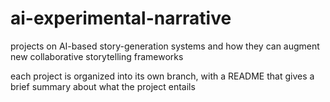 # ai-experimental-narrative
projects on AI-based story-generation systems and how they can augment new collaborative storytelling frameworks

each project is organized into its own branch, with a README that gives a brief summary about what the project entails
